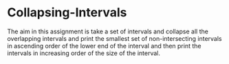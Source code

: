 # Collapsing-Intervals
The aim in this assignment is take a set of intervals and collapse all the overlapping intervals and print the smallest set of non-intersecting intervals in ascending order of the lower end of the interval and then print the intervals in increasing order of the size of the interval. 
